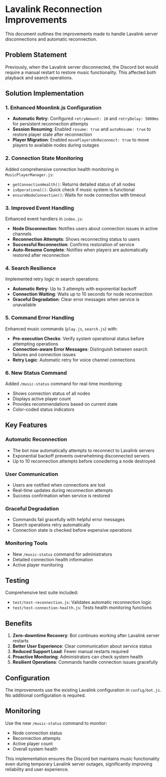 # Lavalink Reconnection Improvements

This document outlines the improvements made to handle Lavalink server disconnections and automatic reconnection.

## Problem Statement

Previously, when the Lavalink server disconnected, the Discord bot would require a manual restart to restore music functionality. This affected both playback and search operations.

## Solution Implementation

### 1. Enhanced Moonlink.js Configuration

- **Automatic Retry**: Configured `retryAmount: 10` and `retryDelay: 5000ms` for persistent reconnection attempts
- **Session Resuming**: Enabled `resume: true` and `autoResume: true` to restore player state after reconnection
- **Player Migration**: Enabled `movePlayersOnReconnect: true` to move players to available nodes during outages

### 2. Connection State Monitoring

Added comprehensive connection health monitoring in `MusicPlayerManager.js`:

- `getConnectionHealth()`: Returns detailed status of all nodes
- `isOperational()`: Quick check if music system is functional
- `ensureNodeConnection()`: Waits for node connection with timeout

### 3. Improved Event Handling

Enhanced event handlers in `index.js`:

- **Node Disconnection**: Notifies users about connection issues in active channels
- **Reconnection Attempts**: Shows reconnecting status to users
- **Successful Reconnection**: Confirms restoration of service
- **Auto-Resume Complete**: Notifies when players are automatically restored after reconnection

### 4. Search Resilience

Implemented retry logic in search operations:

- **Automatic Retry**: Up to 3 attempts with exponential backoff
- **Connection Waiting**: Waits up to 10 seconds for node reconnection
- **Graceful Degradation**: Clear error messages when service is unavailable

### 5. Command Error Handling

Enhanced music commands (`play.js`, `search.js`) with:

- **Pre-execution Checks**: Verify system operational status before attempting operations
- **Connection-aware Error Messages**: Distinguish between search failures and connection issues
- **Retry Logic**: Automatic retry for voice channel connections

### 6. New Status Command

Added `/music-status` command for real-time monitoring:

- Shows connection status of all nodes
- Displays active player count
- Provides recommendations based on current state
- Color-coded status indicators

## Key Features

### Automatic Reconnection
- The bot now automatically attempts to reconnect to Lavalink servers
- Exponential backoff prevents overwhelming disconnected servers
- Up to 10 reconnection attempts before considering a node destroyed

### User Communication
- Users are notified when connections are lost
- Real-time updates during reconnection attempts
- Success confirmation when service is restored

### Graceful Degradation
- Commands fail gracefully with helpful error messages
- Search operations retry automatically
- Connection state is checked before expensive operations

### Monitoring Tools
- New `/music-status` command for administrators
- Detailed connection health information
- Active player monitoring

## Testing

Comprehensive test suite included:

- `test/test-reconnection.js`: Validates automatic reconnection logic
- `test/test-connection-health.js`: Tests health monitoring functions

## Benefits

1. **Zero-downtime Recovery**: Bot continues working after Lavalink server restarts
2. **Better User Experience**: Clear communication about service status
3. **Reduced Support Load**: Fewer manual restarts required
4. **Proactive Monitoring**: Administrators can check system health
5. **Resilient Operations**: Commands handle connection issues gracefully

## Configuration

The improvements use the existing Lavalink configuration in `config/bot.js`. No additional configuration is required.

## Monitoring

Use the new `/music-status` command to monitor:
- Node connection status
- Reconnection attempts
- Active player count
- Overall system health

This implementation ensures the Discord bot maintains music functionality even during temporary Lavalink server outages, significantly improving reliability and user experience.